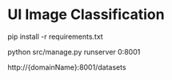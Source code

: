 # UI Image Classification

pip install -r requirements.txt

python src/manage.py runserver 0:8001

http://{domainName}:8001/datasets